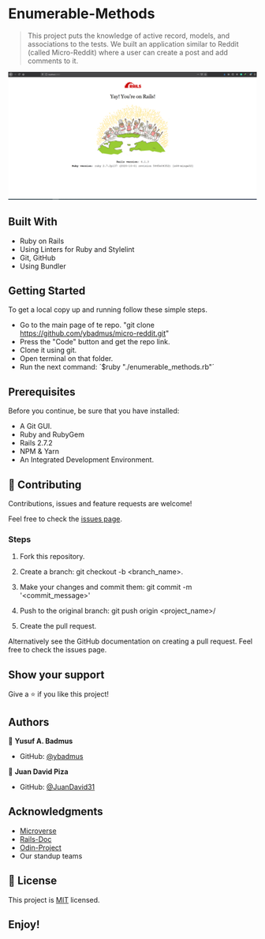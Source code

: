 # Enumerable-Methods

> This project puts the knowledge of active record, models, and associations to the tests. We built an application similar to Reddit (called Micro-Reddit) where a user can create a post and add comments to it.

![screenshot](https://raw.githubusercontent.com/ybadmus/micro-reddit/initial_models/app_screenshot.png)

## Built With

- Ruby on Rails
- Using Linters for Ruby and Stylelint
- Git, GitHub
- Using Bundler

## Getting Started

To get a local copy up and running follow these simple steps.

- Go to the main page of te repo. "git clone https://github.com/ybadmus/micro-reddit.git"
- Press the "Code" button and get the repo link.
- Clone it using git.
- Open terminal on that folder.
- Run the next command: ´$ruby "./enumerable_methods.rb"´


## Prerequisites

Before you continue, be sure that you have installed:

- A Git GUI.
- Ruby and RubyGem
- Rails 2.7.2
- NPM & Yarn
- An Integrated Development Environment.

## 🤝 Contributing

Contributions, issues and feature requests are welcome!

Feel free to check the [issues page](https://github.com/ybadmus/micro-reddit/issues).

### Steps

1. Fork this repository.

2. Create a branch: git checkout -b <branch_name>.

3. Make your changes and commit them: git commit -m '<commit_message>'

4. Push to the original branch: git push origin <project_name>/

5. Create the pull request.

Alternatively see the GitHub documentation on creating a pull request. Feel free to check the issues page.

## Show your support

Give a ⭐️ if you like this project!

## Authors

👤 **Yusuf A. Badmus**

- GitHub: [@ybadmus](https://github.com/ybadmus)

👤 **Juan David Piza**

- GitHub: [@JuanDavid31](https://github.com/JuanDavid31)

## Acknowledgments

- [Microverse](https://www.microverse.org)
- [Rails-Doc](https://guides.rubyonrails.org/)
- [Odin-Project](https://www.theodinproject.com/courses/ruby-on-rails/lessons/building-with-active-record-ruby-on-rails)
- Our standup teams

## 📝 License

<p>This project is <a href="LICENSE">MIT</a> licensed.</p>

## Enjoy!